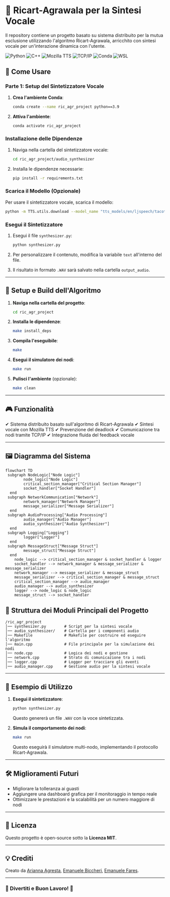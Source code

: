 # 📌 Ricart-Agrawala per la Sintesi Vocale

Il repository contiene un progetto basato su sistema distribuito per la mutua esclusione utilizzando l'algoritmo Ricart-Agrawala, arricchito con sintesi vocale per un'interazione dinamica con l'utente.


![Python](https://img.shields.io/badge/Python-3776AB?style=for-the-badge&logo=python&logoColor=white) ![C++](https://img.shields.io/badge/C%2B%2B-00599C?style=for-the-badge&logo=c%2B%2B&logoColor=white) ![Mozilla TTS](https://img.shields.io/badge/Mozilla_TTS-FF7F00?style=for-the-badge&logo=mozilla&logoColor=white) ![TCP/IP](https://img.shields.io/badge/TCP%2FIP-000000?style=for-the-badge&logo=internet-explorer&logoColor=white)  ![Conda](https://img.shields.io/badge/Conda-2C6E49?style=for-the-badge&logo=anaconda&logoColor=white) ![WSL](https://img.shields.io/badge/WSL-1E1E1E?style=for-the-badge&logo=windows-subsystem-for-linux&logoColor=white)


## 📖 Come Usare

### Parte 1: Setup del Sintetizzatore Vocale

1. **Crea l'ambiente Conda**:

   ```bash
   conda create --name ric_agr_project python==3.9
   ```

2. **Attiva l'ambiente**:

   ```bash
   conda activate ric_agr_project
   ```

### Installazione delle Dipendenze

1. Naviga nella cartella del sintetizzatore vocale:

   ```bash
   cd ric_agr_project/audio_synthesizer
   ```

2. Installa le dipendenze necessarie:

   ```bash
   pip install -r requirements.txt
   ```

### Scarica il Modello (Opzionale)

Per usare il sintetizzatore vocale, scarica il modello:

```bash
python -m TTS.utils.download --model_name "tts_models/en/ljspeech/tacotron2-DDC"
```

### Esegui il Sintetizzatore

1. Esegui il file `synthesizer.py`:

   ```bash
   python synthesizer.py
   ```
2. Per personalizzare il contenuto, modifica la variabile `text` all'interno del file.
3. Il risultato in formato `.WAV` sarà salvato nella cartella `output_audio`.

---

## 🔧 Setup e Build dell'Algoritmo

1. **Naviga nella cartella del progetto**:

   ```bash
   cd ric_agr_project
   ```

2. **Installa le dipendenze**:

   ```bash
   make install_deps
   ```

3. **Compila l'eseguibile**:

   ```bash
   make
   ```

4. **Esegui il simulatore dei nodi**:

   ```bash
   make run
   ```

5. **Pulisci l'ambiente** (opzionale):

   ```bash
   make clean
   ```

---

## 🎮 Funzionalità

✔ Sistema distribuito basato sull'algoritmo di Ricart-Agrawala
✔ Sintesi vocale con Mozilla TTS
✔ Prevenzione del deadlock
✔ Comunicazione tra nodi tramite TCP/IP
✔ Integrazione fluida del feedback vocale

---

## 🖼 Diagramma del Sistema

```mermaid
flowchart TD
 subgraph NodeLogic["Node Logic"]
        node_logic["Node Logic"]
        critical_section_manager["Critical Section Manager"]
        socket_handler["Socket Handler"]
  end
 subgraph NetworkCommunication["Network"]
        network_manager["Network Manager"]
        message_serializer["Message Serializer"]
  end
 subgraph AudioProcessing["Audio Processing"]
        audio_manager["Audio Manager"]
        audio_synthesizer["Audio Synthesizer"]
  end
 subgraph Logging["Logging"]
        logger["Logger"]
  end
 subgraph MessageStruct["Message Struct"]
        message_struct["Message Struct"]
  end
    node_logic --> critical_section_manager & socket_handler & logger
    socket_handler --> network_manager & message_serializer & message_serializer
    network_manager --> message_serializer & message_struct
    message_serializer --> critical_section_manager & message_struct
    critical_section_manager --> audio_manager
    audio_manager --> audio_synthesizer
    logger --> node_logic & node_logic
    message_struct --> socket_handler
```

## 🔧 Struttura dei Moduli Principali del Progetto

```
/ric_agr_project
│── synthesizer.py        # Script per la sintesi vocale
│── audio_synthesizer/    # Cartella per i componenti audio
│── Makefile              # Makefile per costruire ed eseguire l'algoritmo
│── main.cpp              # File principale per la simulazione dei nodi
│── node.cpp              # Logica dei nodi e gestione
│── network.cpp           # Strato di comunicazione tra i nodi
│── logger.cpp            # Logger per tracciare gli eventi
│── audio_manager.cpp     # Gestione audio per la sintesi vocale
```

---

## 📌 Esempio di Utilizzo

1. **Esegui il sintetizzatore**:

   ```bash
   python synthesizer.py
   ```

   Questo genererà un file `.WAV` con la voce sintetizzata.

2. **Simula il comportamento dei nodi**:

   ```bash
   make run
   ```

   Questo eseguirà il simulatore multi-nodo, implementando il protocollo Ricart-Agrawala.

---

## 🛠 Miglioramenti Futuri


- Migliorare la tolleranza ai guasti
- Aggiungere una dashboard grafica per il monitoraggio in tempo reale
- Ottimizzare le prestazioni e la scalabilità per un numero maggiore di nodi

---

## 📜 Licenza

Questo progetto è open-source sotto la **Licenza MIT**.

---

## 💡 Crediti


Creato da [Arianna Agresta](https://github.com/Arianna6400), [Emanuele Biccheri](https://github.com/Emanuele1087650), [Emanuele Fares](https://github.com/FaresEmanuele).

---

### 🚀 Divertiti e Buon Lavoro! 🎉
